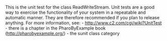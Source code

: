 This is the unit test for the class ReadWriteStream.Unit tests are a good way to exercise thefunctionality of your system in a repeatable andautomatic manner. They are therefore recommended ifyou plan to release anything. For more information,see: 	- http://www.c2.com/cgi/wiki?UnitTest	- there is a chapter in the PharoByExample book (http://pharobyexample.org/)	- the sunit class category